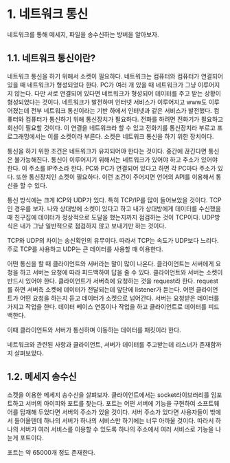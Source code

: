 # 1. 네트워크 통신

네트워크를 통해 메세지, 파일을 송수신하는 방버을 알아보자. 

## 1.1. 네트워크 통신이란?

네트워크 통신을 하기 위해서 소켓이 필요하다. 네트워크는 컴퓨터와 컴퓨터가 연결되어 있을 때 네트워크가 형성되었다 한다. PC가 여러 개 있을 때 네트워크가 그냥 이루어지지 않는다. 다만 서로 연결되어 있다면 네트워크가 형성되어 데이터를 주고 받는 상황이 형성되었다는 것이다. 네트워크가 발전하며 인터넷 서비스가 이루어지고 www도 이루어졌는데 전부 네트워크 통신이라는 기반 하에서 인터넷과 같은 서비스가 발전했다. 컴퓨터와 컴퓨터가 통신하기 위해 통신장치가 필요하다. 전화를 하려면 전화기가 필요하고 회선이 필요할 것이다. 이 연결을 네트워크라 할 수 있고 전화기를 통신장치라 부르고 프로그래밍에서는 이를 소켓이라 부른다. 소켓은 네트워크 통신을 하기 위한 장치이다. 

통신을 하기 위한 조건은 네트워크가 유지되어야 한다는 것이다. 중간에 끊긴다면 통신은 불가능해진다. 통신이 이루어지기 위해서는 네트워크가 있어야 하고 주소가 있어야 한다. 이 주소를 IP주소라 한다. PC와 PC가 연결되어 있다고 하면 각 PC마다 주소가 있다. 또한 통신장치인 소켓이 필요하다. 이런 조건이 주어지면 언어의 API를 이용해서 통신을 할 수 있다. 

통신 방식에는 크게 ICP와 UDP가 있다. 특히 TCP/IP를 많이 들어보았을 것이다. TCP인 경우를 보자. 나와 상대방에 소켓이 있다고 하고 내가 상대방에게 데이터를 수신했을 때 친구집에 데이터가 정상적으로 도달을 했는지까지 점검하는 것이 TCP이다. UDP방식은 내가 그냥 일반적으로 점검하지 않고 보내기만 하는 것이다. 

TCP와 UDP의 차이는 송신확인의 유무이다. 따라서 TCP는 속도가 UDP보다 느리다. 주로 TCP를 사용하고 UDP는 큰 데이터를 사용할 때 이용한다. 

어떤 통신을 할 때 클라이언트와 서버라는 말이 많이 나온다. 클라이언트는 서버에게 요청을 하고 서버는 요청에 따라 피드백하여 답을 줄 수 있다. 클라이언트와 서버는 소켓이 반드시 있어야 한다. 클라이언트가 서버측에 요청하는 것을 request라 한다. request를 하면 서버측 소켓에 데이터가 전달되는데 앞단에 listener가 듣는다. 어떤 클라이언트가 어떤 요청을 하는지 듣고 데이터가 소켓으로 넘어간다. 서버는 요청받은 데이터를 가지고 작업을 한다. 데이터 베이스 연동이나 작업을 하고 클라이언트로 데이터를 피드백한다. 

이때 클라이언트와 서버가 통신하며 이동하는 데이터를 패킷이라 한다. 

네트워크와 관련된 사항과 클라이언트, 서버가 데이터를 주고받는데 리스너가 존재함까지 살펴보았다. 

## 1.2. 메세지 송수신

소켓을 이용한 메세지 송수신을 살펴보자. 클라이언트에서는 socket라이브러리를 임포트하고 서버의 아이피와 포트를 찾는다. 포트는 어떤 서버에 기능을 구현하여 소프트웨어를 탑재해 두었다면 서버의 주소가 있을 것이다. 서버 주소가 있다면 사용자들이 밖에서 들어올텐데 하나의 서버가 하나의 서비스만 하기에는 너무 아까울 것이다. 따라서 하나의 서버가 여러 서비스를 이용할 수 있도록 하나의 주소에서 여러 서비스로 기능을 나눈게 포트이다. 

포트는 약 65000개 정도 존재한다. 